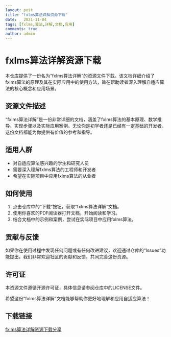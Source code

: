 ```yaml
---
layout: post
title: "fxlms算法详解资源下载"
date:   2021-11-04
tags: [fxlms,算法,详解,文档,应用]
comments: true
author: admin
---
```

# fxlms算法详解资源下载

本仓库提供了一份名为“fxlms算法详解”的资源文件下载。该文档详细介绍了fxlms算法的原理及其在实际应用中的使用方法，旨在帮助读者深入理解自适应算法的核心概念和应用场景。

## 资源文件描述

“fxlms算法详解”是一份非常详细的文档，涵盖了fxlms算法的基本原理、数学推导、实现步骤以及实际应用案例。无论你是初学者还是已经有一定基础的开发者，这份文档都能为你提供有价值的参考和指导。

## 适用人群

- 对自适应算法感兴趣的学生和研究人员
- 需要深入理解fxlms算法的工程师和开发者
- 希望在实际项目中应用fxlms算法的从业者

## 如何使用

1. 点击仓库中的“下载”按钮，获取“fxlms算法详解”文档。
2. 使用你喜欢的PDF阅读器打开文档，开始阅读和学习。
3. 结合文档中的示例和案例，尝试在实际项目中应用fxlms算法。

## 贡献与反馈

如果你在使用过程中发现任何问题或有任何改进建议，欢迎通过仓库的“Issues”功能提出。我们非常欢迎社区的贡献和反馈，共同完善这份资源。

## 许可证

本资源文件遵循开源许可证，具体信息请参阅仓库中的LICENSE文件。

希望这份“fxlms算法详解”文档能够帮助你更好地理解和应用自适应算法！

## 下载链接

[fxlms算法详解资源下载分享](https://pan.quark.cn/s/6da5d3d54316)
